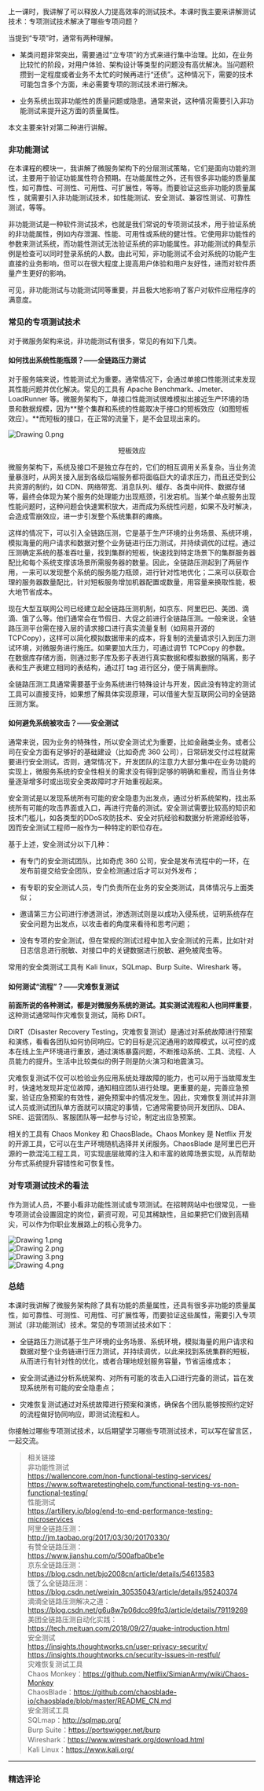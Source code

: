 <p data-nodeid="47671" class="">上一课时，我讲解了可以释放人力提高效率的测试技术。本课时我主要来讲解测试技术：专项测试技术解决了哪些专项问题？</p>


<p data-nodeid="46998">当提到“专项”时，通常有两种理解。</p>
<ul data-nodeid="46999">
<li data-nodeid="47000">
<p data-nodeid="47001">某类问题非常突出，需要通过“立专项”的方式来进行集中治理。比如，在业务比较忙的阶段，对用户体验、架构设计等类型的问题没有高优解决。当问题积攒到一定程度或者业务不太忙的时候再进行“还债”。这种情况下，需要的技术可能包含多个方面，未必需要专项的测试技术进行解决。</p>
</li>
<li data-nodeid="47002">
<p data-nodeid="47003">业务系统出现非功能性的质量问题或隐患。通常来说，这种情况需要引入非功能测试来提升这方面的质量属性。</p>
</li>
</ul>
<p data-nodeid="47004">本文主要来针对第二种进行讲解。</p>
<h3 data-nodeid="47005">非功能测试</h3>
<p data-nodeid="47006">在本课程的模块一，我讲解了微服务架构下的分层测试策略，它们是面向功能的测试，主要用于验证功能属性符合预期。在功能属性之外，还有很多非功能的质量属性，如可靠性、可测性、可用性、可扩展性，等等。而要验证这些非功能的质量属性 ，就需要引入非功能测试技术，如性能测试、安全测试、兼容性测试、可靠性测试，等等。</p>
<p data-nodeid="47007">非功能测试是一种软件测试技术，也就是我们常说的专项测试技术，用于验证系统的非功能属性，例如内存泄漏、性能、可用性或系统的健壮性。它使用非功能性的参数来测试系统，而功能性测试无法验证系统的非功能属性。非功能测试的典型示例是检查可以同时登录系统的人数。由此可知，非功能测试不会对系统的功能产生直接的业务影响，但可以在很大程度上提高用户体验和用户友好性，进而对软件质量产生更好的影响。</p>
<p data-nodeid="47008">可见，非功能测试与功能测试同等重要，并且极大地影响了客户对软件应用程序的满意度。</p>
<h3 data-nodeid="47009">常见的专项测试技术</h3>
<p data-nodeid="47010">对于微服务架构来说，非功能测试有很多，常见的有如下几类。</p>
<h4 data-nodeid="47011">如何找出系统性能瓶颈？——全链路压力测试</h4>
<p data-nodeid="48559">对于服务端来说，性能测试尤为重要。通常情况下，会通过单接口性能测试来发现其性能问题并优化解决。常见的工具有 Apache Benchmark、Jmeter、LoadRunner 等。微服务架构下，单接口性能测试很难模拟出接近生产环境的场景和数据规模，因为**整个集群和系统的性能取决于接口的短板效应（如图短板效应）。**而短板的接口，在正常的流量下，是不会显现出来的。</p>
<p data-nodeid="51878" class=""><img src="https://s0.lgstatic.com/i/image/M00/47/51/Ciqc1F9HhYKAbfm5AAH1tS8KaYw978.png" alt="Drawing 0.png" data-nodeid="51882"></p>
<div data-nodeid="52327" class=""><p style="text-align:center">短板效应</p></div>






<p data-nodeid="47015">微服务架构下，系统及接口不是独立存在的，它们的相互调用关系复杂。当业务流量暴涨时，从网关接入层到各级后端服务都将面临巨大的请求压力，而且还受到公共资源的制约，如 CDN、网络带宽、消息队列、缓存、各类中间件、数据存储等，最终会体现为某个服务的处理能力出现瓶颈，引发宕机。当某个单点服务出现性能问题时，这种问题会快速累积放大，进而成为系统性问题，如果不及时解决，会造成雪崩效应，进一步引发整个系统集群的瘫痪。</p>
<p data-nodeid="47016">这样的情况下，可以引入全链路压测，它是基于生产环境的业务场景、系统环境，模拟海量的用户请求和数据对整个业务链进行压力测试，并持续调优的过程。通过压测确定系统的基准吞吐量，找到集群的短板，快速找到特定场景下的集群服务器配比和每个系统支撑该场景所需服务器的数量。因此，全链路压测起到了两层作用，一来可以发现整个系统的服务能力瓶颈，进行针对性地优化；二来可以获取合理的服务器数量配比，针对短板服务增加机器配置或数量，用容量来换取性能，极大地节省成本。</p>
<p data-nodeid="47017">现在大型互联网公司已经建立起全链路压测机制，如京东、阿里巴巴、美团、滴滴、饿了么等。他们通常会在节假日、大促之前进行全链路压测。一般来说，全链路压测平台需在接入层的请求接口进行真实流量复制（如网易开源的 TCPCopy），这样可以简化模拟数据带来的成本，将复制的流量请求引入到压力测试环境，对微服务进行施压。如果要加大压力，可通过调节 TCPCopy 的参数。在数据库存储方面，则通过影子库及影子表进行真实数据和模拟数据的隔离，影子表和生产表建立相同的表结构，通过打 tag 进行区分，便于隔离删除。</p>
<p data-nodeid="47018">全链路压测工具通常需要基于业务系统进行特殊设计与开发，因此没有特定的测试工具可以直接支持，如果想了解具体实现原理，可以借鉴大型互联网公司的全链路压测方案。</p>
<h4 data-nodeid="47019">如何避免系统被攻击？——安全测试</h4>
<p data-nodeid="47020">通常来说，因为业务的特殊性，所以安全测试尤为重要，比如金融类业务。或者公司在安全方面有足够好的基础建设（比如奇虎 360 公司），日常研发交付过程就需要进行安全测试。否则，通常情况下，开发团队的注意力大部分集中在业务功能的实现上，微服务系统的安全性相关的需求没有得到足够的明确和重视，而当业务体量逐渐增多时或出现安全类故障时才开始重视起来。</p>
<p data-nodeid="47021">安全测试是以发现系统所有可能的安全隐患为出发点，通过分析系统架构，找出系统所有可能的攻击界面或入口，再进行完备的测试。安全测试需要比较高的知识和技术门槛儿，如各类型的DDoS攻防技术、安全对抗经验和数据分析溯源经验等，因而安全测试工程师一般作为一种特定的职位存在。</p>
<p data-nodeid="47022">基于上述，安全测试分以下几种：</p>
<ul data-nodeid="47023">
<li data-nodeid="47024">
<p data-nodeid="47025">有专门的安全测试团队，比如奇虎 360 公司，安全是发布流程中的一环，在发布前提交给安全团队，安全检测通过后才可以对外发布；</p>
</li>
<li data-nodeid="47026">
<p data-nodeid="47027">有专职的安全测试人员，专门负责所在业务的安全类测试，具体情况与上面类似；</p>
</li>
<li data-nodeid="47028">
<p data-nodeid="47029">邀请第三方公司进行渗透测试，渗透测试则是以成功入侵系统，证明系统存在安全问题为出发点，以攻击者的角度来看待和思考问题；</p>
</li>
<li data-nodeid="47030">
<p data-nodeid="47031">没有专项的安全测试，但在常规的测试过程中加入安全测试的元素，比如针对日志信息进行脱敏、对接口中的关键数据进行脱敏、避免被爬虫等。</p>
</li>
</ul>
<p data-nodeid="47032">常用的安全类测试工具有 Kali linux，SQLmap、Burp Suite、Wireshark 等。</p>
<h4 data-nodeid="47033">如何测试“流程”？——灾难恢复测试</h4>
<p data-nodeid="47034"><strong data-nodeid="47096">前面所说的各种测试，都是对微服务系统的测试。其实测试流程和人也同样重要</strong>，这种测试通常叫作灾难恢复测试，简称 DiRT。</p>
<p data-nodeid="47035">DiRT（Disaster Recovery Testing，灾难恢复测试）是通过对系统故障进行预案和演练，看看各团队如何协同响应。它的目标是沉淀通用的故障模式，以可控的成本在线上生产环境进行重放，通过演练暴露问题，不断推动系统、工具、流程、人员能力的提升。生活中比较类似的例子则是防火演习和地震演习。</p>
<p data-nodeid="47036">灾难恢复测试不仅可以检验业务应用系统处理故障的能力，也可以用于当故障发生时，快速地发现并定位故障，通知相应团队进行处理。更重要的是，完善应急预案，验证应急预案的有效性，避免预案中的情况发生。因此，灾难恢复测试并非测试人员或测试团队单方面就可以搞定的事情，它通常需要协同开发团队、DBA、SRE、运营团队、客服团队等一起参与讨论，制定出应急预案。</p>
<p data-nodeid="47037">相关的工具有 Chaos Monkey 和 ChaosBlade。Chaos Monkey 是 Netflix 开发的开源工具，它可以在生产环境随机选择并关闭服务。ChaosBlade 是阿里巴巴开源的一款混沌工程工具，可实现底层故障的注入和丰富的故障场景实现，从而帮助分布式系统提升容错性和可恢复性。</p>
<h3 data-nodeid="47038">对专项测试技术的看法</h3>
<p data-nodeid="49431">作为测试人员，不要小看非功能性测试或专项测试。在招聘网站中也很常见，一些专项测试会设置固定的岗位，薪资可观，可见其稀缺性，且如果把它们做到高精尖，可以作为你职业发展路上的核心竞争力。</p>
<p data-nodeid="51416" class=""><img src="https://s0.lgstatic.com/i/image/M00/47/51/Ciqc1F9HhZSABW9YAALI_I0DAAM161.png" alt="Drawing 1.png" data-nodeid="51419"><br>
<img src="https://s0.lgstatic.com/i/image/M00/47/51/Ciqc1F9HhZqANSByAADUhWjtQW0820.png" alt="Drawing 2.png" data-nodeid="51423"><br>
<img src="https://s0.lgstatic.com/i/image/M00/47/5D/CgqCHl9HhZ-ANH89AADTLTRX-AM118.png" alt="Drawing 3.png" data-nodeid="51427"><br>
<img src="https://s0.lgstatic.com/i/image/M00/47/51/Ciqc1F9HhaOAJd84AAEuEQvaf-I032.png" alt="Drawing 4.png" data-nodeid="51431"></p>











<h3 data-nodeid="47044">总结</h3>
<p data-nodeid="47045">本课时我讲解了微服务架构除了具有功能的质量属性，还具有很多非功能的质量属性，如可靠性、可测性、可用性、可扩展性等，而要验证这些属性，需要引入专项测试（非功能测试）技术。常见的专项测试技术如下：</p>
<ul data-nodeid="47046">
<li data-nodeid="47047">
<p data-nodeid="47048">全链路压力测试基于生产环境的业务场景、系统环境，模拟海量的用户请求和数据对整个业务链进行压力测试，并持续调优，以此来找到系统集群的短板，从而进行有针对性的优化，或者合理地规划服务容量，节省运维成本；</p>
</li>
<li data-nodeid="47049">
<p data-nodeid="47050">安全测试通过分析系统架构、对所有可能的攻击入口进行完备的测试，旨在发现系统所有可能的安全隐患点；</p>
</li>
<li data-nodeid="47051">
<p data-nodeid="47052">灾难恢复测试通过对系统故障进行预案和演练，确保各个团队能够按照约定好的流程做好协同响应，即测试流程和人。</p>
</li>
</ul>
<p data-nodeid="47053">你接触过哪些专项测试技术，以后期望学习哪些专项测试技术，可以写在留言区，一起交流。</p>
<blockquote data-nodeid="47054">
<p data-nodeid="47055">相关链接<br>
非功能性测试<br>
<a href="https://wallencore.com/non-functional-testing-services/" data-nodeid="47126">https://wallencore.com/non-functional-testing-services/</a><br>
<a href="https://www.softwaretestinghelp.com/functional-testing-vs-non-functional-testing/" data-nodeid="47130">https://www.softwaretestinghelp.com/functional-testing-vs-non-functional-testing/</a><br>
性能测试<br>
<a href="https://artillery.io/blog/end-to-end-performance-testing-microservices" data-nodeid="47136">https://artillery.io/blog/end-to-end-performance-testing-microservices</a><br>
阿里全链路压测：<br>
<a href="http://jm.taobao.org/2017/03/30/20170330/" data-nodeid="47142">http://jm.taobao.org/2017/03/30/20170330/</a><br>
有赞全链路压测：<br>
<a href="https://www.jianshu.com/p/500afba0be1e" data-nodeid="47148">https://www.jianshu.com/p/500afba0be1e</a><br>
京东全链路压测：<br>
<a href="https://blog.csdn.net/bjo2008cn/article/details/54613583" data-nodeid="47154">https://blog.csdn.net/bjo2008cn/article/details/54613583</a><br>
饿了么全链路压测：<br>
<a href="https://blog.csdn.net/weixin_30535043/article/details/95240374" data-nodeid="47162">https://blog.csdn.net/weixin_30535043/article/details/95240374</a><br>
滴滴全链路压测解决之道：<br>
<a href="https://blog.csdn.net/g6u8w7p06dco99fq3/article/details/79119269" data-nodeid="47168">https://blog.csdn.net/g6u8w7p06dco99fq3/article/details/79119269</a><br>
美团全链路压测自动化实践：<br>
<a href="https://tech.meituan.com/2018/09/27/quake-introduction.html" data-nodeid="47174">https://tech.meituan.com/2018/09/27/quake-introduction.html</a><br>
安全测试<br>
<a href="https://insights.thoughtworks.cn/user-privacy-security/https://insights.thoughtworks.cn/security-issues-in-restful/" data-nodeid="47180">https://insights.thoughtworks.cn/user-privacy-security/</a><br>
<a href="https://insights.thoughtworks.cn/user-privacy-security/https://insights.thoughtworks.cn/security-issues-in-restful/" data-nodeid="47184">https://insights.thoughtworks.cn/security-issues-in-restful/</a><br>
灾难恢复测试工具<br>
Chaos Monkey：<a href="https://github.com/Netflix/SimianArmy/wiki/Chaos-Monkey" data-nodeid="47191">https://github.com/Netflix/SimianArmy/wiki/Chaos-Monkey</a><br>
ChaosBlade：<a href="https://github.com/chaosblade-io/chaosblade/blob/master/README_CN.md" data-nodeid="47198">https://github.com/chaosblade-io/chaosblade/blob/master/README_CN.md</a><br>
安全测试工具<br>
SQLmap：<a href="http://sqlmap.org/" data-nodeid="47205">http://sqlmap.org/</a><br>
Burp Suite：<a href="https://portswigger.net/burp" data-nodeid="47210">https://portswigger.net/burp</a><br>
Wireshark：<a href="https://www.wireshark.org/download.html" data-nodeid="47215">https://www.wireshark.org/download.html</a><br>
Kali Linux：<a href="https://www.kali.org/" data-nodeid="47220">https://www.kali.org/</a></p>
</blockquote>

---

### 精选评论


